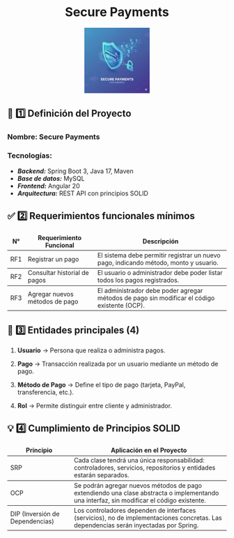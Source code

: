 <div align="center">
  <h1>Secure Payments</h1>
  <img src="./assets/securepayments.png" alt="Secure Payments Logo" width="150"/>
</div>

## 🧩 1️⃣ Definición del Proyecto
### **Nombre:** Secure Payments
### **Tecnologías:**
- ***Backend:*** Spring Boot 3, Java 17, Maven
- ***Base de datos:*** MySQL
- ***Frontend:*** Angular 20
- ***Arquitectura:*** REST API con principios SOLID

## ✅ 2️⃣ Requerimientos funcionales mínimos
<table border="1" cellspacing="0" cellpadding="5" style="border-top: 0; border-bottom: 0; border-left: 0; border-right: 0; width: 100%;">
  <thead>
    <tr>
      <th style="border-left: 0; border-right: 0; border-top: 0;">N°</th>
      <th style="border-left: 0; border-right: 0; border-top: 0;">Requerimiento Funcional</th>
      <th style="border-left: 0; border-right: 0; border-top: 0;">Descripción</th>
    </tr>
  </thead>
  <tbody>
    <tr>
      <td style="border-left: 0; border-right: 0; border-top: 0;">RF1</td>
      <td style="border-left: 0; border-right: 0; border-top: 0;">Registrar un pago</td>
      <td style="border-left: 0; border-right: 0; border-top: 0;">El sistema debe permitir registrar un nuevo pago, indicando método, monto y usuario.</td>
    </tr>
    <tr>
      <td style="border-left: 0; border-right: 0; border-top: 0;">RF2</td>
      <td style="border-left: 0; border-right: 0; border-top: 0;">Consultar historial de pagos</td>
      <td style="border-left: 0; border-right: 0; border-top: 0;">El usuario o administrador debe poder listar todos los pagos registrados.</td>
    </tr>
    <tr>
      <td style="border-left: 0; border-right: 0; border-top: 0; border-bottom: 0;">RF3</td>
      <td style="border-left: 0; border-right: 0; border-top: 0; border-bottom: 0;">Agregar nuevos métodos de pago</td>
      <td style="border-left: 0; border-right: 0; border-top: 0; border-bottom: 0;">El administrador debe poder agregar métodos de pago sin modificar el código existente (OCP).</td>
    </tr>
  </tbody>
</table>

## 🧱 3️⃣ Entidades principales (4)
1. **Usuario** -> Persona que realiza o administra pagos.

2. **Pago** -> Transacción realizada por un usuario mediante un método de pago.

3. **Método de Pago** -> Define el tipo de pago (tarjeta, PayPal, transferencia, etc.).

4. **Rol** -> Permite distinguir entre cliente y administrador.

## 💡 4️⃣ Cumplimiento de Principios SOLID
<table border="1" cellspacing="0" cellpadding="5" style="border-top: 0; border-bottom: 0; border-left: 0; border-right: 0; width: 100%;">
  <thead>
    <tr>
      <th style="border-left: 0; border-right: 0; border-top: 0;">Principio</th>
      <th style="border-left: 0; border-right: 0; border-top: 0;">Aplicación en el Proyecto</th>
    </tr>
  </thead>
  <tbody>
    <tr>
      <td style="border-left: 0; border-right: 0; border-top: 0;">SRP</td>
      <td style="border-left: 0; border-right: 0; border-top: 0;">Cada clase tendrá una única responsabilidad: controladores, servicios, repositorios y entidades estarán separados.</td>
    </tr>
    <tr>
      <td style="border-left: 0; border-right: 0; border-top: 0;">OCP</td>
      <td style="border-left: 0; border-right: 0; border-top: 0;">Se podrán agregar nuevos métodos de pago extendiendo una clase abstracta o implementando una interfaz, sin modificar el código existente.</td>
    </tr>
    <tr>
      <td style="border-left: 0; border-right: 0; border-top: 0; border-bottom: 0;">DIP (Inversión de Dependencias)</td>
      <td style="border-left: 0; border-right: 0; border-top: 0; border-bottom: 0;">Los controladores dependen de interfaces (servicios), no de implementaciones concretas. Las dependencias serán inyectadas por Spring.</td>
    </tr>
  </tbody>
</table>